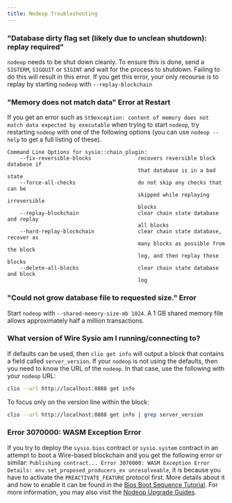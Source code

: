 ```yaml
---
title: Nodeop Troubleshooting
---
```


### "Database dirty flag set (likely due to unclean shutdown): replay required"

`nodeop` needs to be shut down cleanly. To ensure this is done, send a `SIGTERM`, `SIGQUIT` or `SIGINT` and wait for the process to shutdown. Failing to do this will result in this error. If you get this error, your only recourse is to replay by starting `nodeop` with `--replay-blockchain`

### "Memory does not match data" Error at Restart

If you get an error such as `St9exception: content of memory does not match data expected by executable` when trying to start `nodeop`, try restarting `nodeop` with one of the following options (you can use `nodeop --help` to get a full listing of these).

```
Command Line Options for sysio::chain_plugin:
    --fix-reversible-blocks               recovers reversible block database if 
                                          that database is in a bad state
    --force-all-checks                    do not skip any checks that can be 
                                          skipped while replaying irreversible 
                                          blocks
    --replay-blockchain                   clear chain state database and replay 
                                          all blocks
    --hard-replay-blockchain              clear chain state database, recover as 
                                          many blocks as possible from the block 
                                          log, and then replay those blocks
    --delete-all-blocks                   clear chain state database and block 
                                          log
```

### "Could not grow database file to requested size." Error

Start `nodeop` with `--shared-memory-size-mb 1024`. A 1 GB shared memory file allows approximately half a million transactions.

### What version of Wire Sysio am I running/connecting to?

If defaults can be used, then `clio get info` will output a block that contains a field called `server_version`.  If your `nodeop` is not using the defaults, then you need to know the URL of the `nodeop`. In that case, use the following with your `nodeop` URL:

```sh
clio --url http://localhost:8888 get info
```

To focus only on the version line within the block:

```sh
clio --url http://localhost:8888 get info | grep server_version
```

### Error 3070000: WASM Exception Error

If you try to deploy the `sysio.bios` contract or `sysio.system` contract in an attempt to boot a Wire-based blockchain and you get the following error or similar: `Publishing contract... Error 3070000: WASM Exception Error Details: env.set_proposed_producers_ex unresolveable`, it is because you have to activate the `PREACTIVATE_FEATURE` protocol first. More details about it and how to enable it can be found in the [Bios Boot Sequence Tutorial](https://developers.eos.io/welcome/v2.1/tutorials/bios-boot-sequence/#112-set-the-sysiosystem-contract). For more information, you may also visit the [Nodeop Upgrade Guides](https://developers.eos.io/manuals/eos/latest/nodeop/upgrade-guides/).
